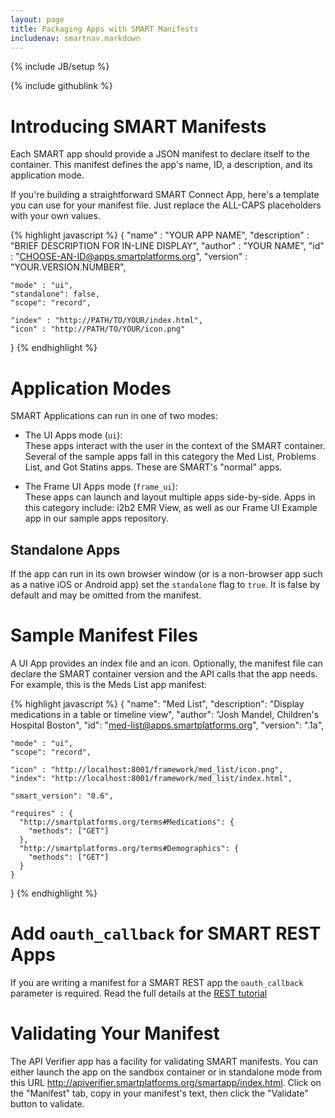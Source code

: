```yaml
---
layout: page
title: Packaging Apps with SMART Manifests
includenav: smartnav.markdown
---
```

{% include JB/setup %}
<div id="toc"></div>

<div class='simple_small_box'>{% include githublink %}</div>

# Introducing SMART Manifests

Each SMART app should provide a JSON manifest to declare itself to the
container. This manifest defines the app's name, ID, a description, and its
application mode.

If you're building a straightforward SMART Connect App, here's a
template you can use for your manifest file. Just replace the ALL-CAPS
placeholders with your own values.

{% highlight javascript %}
  {
    "name" : "YOUR APP NAME",
    "description" : "BRIEF DESCRIPTION FOR IN-LINE DISPLAY",
    "author" : "YOUR NAME",
    "id" : "CHOOSE-AN-ID@apps.smartplatforms.org",
    "version" : "YOUR.VERSION.NUMBER",

    "mode" : "ui",
    "standalone": false,
    "scope": "record",

    "index" : "http://PATH/TO/YOUR/index.html",
    "icon" : "http://PATH/TO/YOUR/icon.png"
  }
{% endhighlight  %}


# Application Modes

SMART Applications can run in one of two modes:

* The UI Apps mode (`ui`):  
  These apps interact with the user in the context of the SMART container.
  Several of the sample apps fall in this category the Med List, Problems
  List, and Got Statins apps. These are SMART's "normal" apps.

* The Frame UI Apps mode (`frame_ui`):  
  These apps can launch and layout multiple apps side-by-side. Apps in
  this category include: i2b2 EMR View, as well as our Frame UI Example
  app in our sample apps repository.


## Standalone Apps

If the app can run in its own browser window (or is a non-browser app
such as a native iOS or Android app) set the `standalone` flag to
`true`. It is false by default and may be omitted from the manifest.


# Sample Manifest Files

A UI App provides an index file and an icon. Optionally, the manifest file can
declare the SMART container version and the API calls that the app needs. For
example, this is the Meds List app manifest:

{% highlight javascript %}
  {
    "name":        "Med List",
    "description": "Display medications in a table or timeline view",
    "author":      "Josh Mandel, Children's Hospital Boston",
    "id":          "med-list@apps.smartplatforms.org",
    "version":     ".1a",

    "mode" : "ui",
    "scope": "record",

    "icon" : "http://localhost:8001/framework/med_list/icon.png",
    "index": "http://localhost:8001/framework/med_list/index.html",

    "smart_version": "0.6",

    "requires" : {
      "http://smartplatforms.org/terms#Medications": {
        "methods": ["GET"]
      },
      "http://smartplatforms.org/terms#Demographics": {
        "methods": ["GET"]
      }
    }
  }
{% endhighlight  %}


# Add `oauth_callback` for SMART REST Apps

If you are writing a manifest for a SMART REST app the `oauth_callback`
parameter is required. Read the full details at the [REST
tutorial](../howto/build_a_rest_app/)


# Validating Your Manifest

The API Verifier app has a facility for validating SMART manifests. You can
either launch the app on the sandbox container or in standalone mode from this
URL <http://apiverifier.smartplatforms.org/smartapp/index.html>. Click on the
"Manifest" tab, copy in your manifest's text, then click the "Validate" button
to validate.
